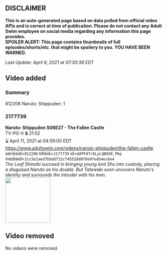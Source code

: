 ## DISCLAIMER
**This is an auto-generated page based on data pulled from official video APIs and is correct at time of publication. Please do not contact any Adult Swim employee on social media regarding any information this page provides.**  
**SPOILER ALERT: This page contains thumbnails of full episodes/shorts/etc. that might be spoilery to you. YOU HAVE BEEN WARNED.**  

_Last Update: April 6, 2021 at 07:30:38 EDT_
## Video added
### Summary
812206 Naruto: Shippuden: 1  
### 2177739
**Naruto: Shippuden S06E27 - The Fallen Castle**  
TV-PG-V 🔒 21:52  
⌛ April 11, 2021 at 04:59:00 EDT  
https://www.adultswim.com/videos/naruto-shippuden/the-fallen-castle  
seriesid=`812206` titleid=`2177739` id=`AXPFd7r8LyLQBOXK_PKp` mediaid=`2cc5e2aed7bbddf15cf45528d0f0e97edb4ec6e4`  
_The Leaf Shinobi succeed in bringing young lord Shu into custody, placing a disguised Naruto as his double. But Tatewaki soon uncovers Naruto's identity and surrounds the intruder with his men._  
<a href="https://media.cdn.adultswim.com/uploads/20200806/thumbnails/2_20861630200-narutoshippuden_310_TheFallenCastle.jpg"><img src="https://media.cdn.adultswim.com/uploads/20200806/thumbnails/2_20861630200-narutoshippuden_310_TheFallenCastle.jpg" height="144px" /></a>
## Video removed
No videos were removed.  
